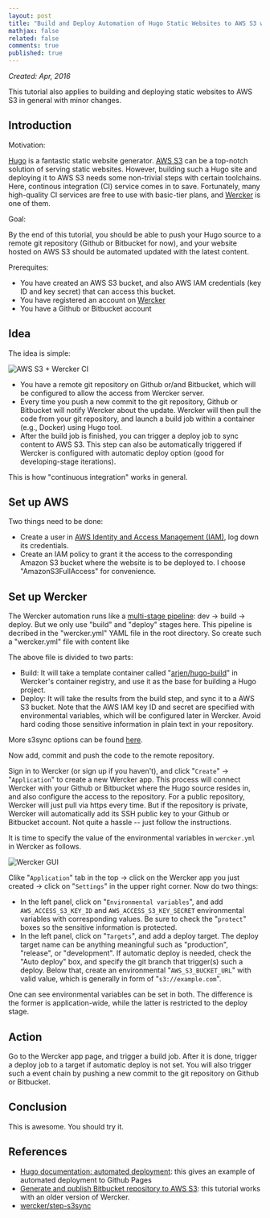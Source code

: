 ```yaml
---
layout: post
title: "Build and Deploy Automation of Hugo Static Websites to AWS S3 with Wercker CI Service"
mathjax: false
related: false
comments: true
published: true
---
```



_Created: Apr, 2016_


This tutorial also applies to building and deploying static websites to AWS S3 in general with minor changes. 


## Introduction

Motivation: 

[Hugo](http://gohugo.io/) is a fantastic static website generator. [AWS S3](https://aws.amazon.com/s3/) can be a top-notch solution of serving static websites. However, building such a Hugo site and deploying it to AWS S3 needs some non-trivial steps with certain toolchains. Here, continous integration (CI) service comes in to save. Fortunately, many high-quality CI services are free to use with basic-tier plans, and [Wercker](http://wercker.com/) is one of them. 

Goal: 

By the end of this tutorial, you should be able to push your Hugo source to a remote git repository (Github or Bitbucket for now), and your website hosted on AWS S3 should be automated updated with the latest content. 

Prerequites:

* You have created an AWS S3 bucket, and also AWS IAM credentials (key ID and key secret) that can access this bucket. 
* You have registered an account on [Wercker](http://wercker.com)
* You have a Github or Bitbucket account



## Idea

The idea is simple:

![AWS S3 + Wercker CI](http://i.imgur.com/bc792TO.png?1)

* You have a remote git repository on Github or/and Bitbucket, which will be configured to allow the access from Wercker server. 
* Every time you push a new commit to the git repository, Github or Bitbucket will notify Wercker about the update. Wercker will then pull the code from your git repository, and launch a build job within a container (e.g., Docker) using Hugo tool. 
* After the build job is finished, you can trigger a deploy job to sync content to AWS S3. This step can also be automatically triggered if Wercker is configured with automatic deploy option (good for developing-stage iterations).

This is how "continuous integration" works in general. 


## Set up AWS 

Two things need to be done: 

* Create a user in [AWS Identity and Access Management (IAM)](https://aws.amazon.com/iam/), log down its credentials. 
* Create an IAM policy to grant it the access to the corresponding Amazon S3 bucket where the website is to be deployed to. I choose "AmazonS3FullAccess" for convenience. 


## Set up Wercker


The Wercker automation runs like a [multi-stage pipeline](http://devcenter.wercker.com/learn/pipelines/available-pipelines.html): dev -> build -> deploy. But we only use "build" and "deploy" stages here. This pipeline is decribed in the "wercker.yml" YAML file in the root directory. So create such a "wercker.yml" file with content like 

<div>
<script src="https://gist.github.com/lijunhw/9c0dd64024e90baa9deaebd86be9e368.js?file=wercker.yml"></script>
</div>

The above file is divided to two parts: 

* Build: It will take a template container called "[arjen/hugo-build](https://app.wercker.com/#applications/54a7744c6b3ba8733de4dcde)" in Wercker's container registry, and use it as the base for building a Hugo project. 
* Deploy: It will take the results from the build step, and sync it to a AWS S3 bucket. Note that the AWS IAM key ID and secret are specified with environmental variables, which will be configured later in Wercker. Avoid hard coding those sensitive information in plain text in your repository. 

More s3sync options can be found [here](https://github.com/wercker/step-s3sync). 

Now add, commit and push the code to the remote repository. 

Sign in to Wercker (or sign up if you haven't), and click "`Create`" -> "`Application`" to create a new Wercker app. This process will connect Wercker with your Github or Bitbucket where the Hugo source resides in, and also configure the access to the repository. For a public repository, Wercker will just pull via https every time. But if the repository is private, Wercker will automatically add its SSH public key to your Github or Bitbucket account. Not quite a hassle -- just follow the instructions. 

It is time to specify the value of the environmental variables in `wercker.yml` in Wercker as follows.

![Wercker GUI](http://i.imgur.com/Ga46RIj.png?1)

Clike "`Application`" tab in the top -> click on the Wercker app you just created -> click on "`Settings`" in the upper right corner. Now do two things: 

* In the left panel, click on "`Environmental variables`", and add `AWS_ACCESS_S3_KEY_ID` and `AWS_ACCESS_S3_KEY_SECRET` environmental variables with corresponding values. Be sure to check the "`protect`" boxes so the sensitive information is protected. 
* In the left panel, click on "`Targets`", and add a deploy target. The deploy target name can be anything meaningful such as "production", "release", or "development". If automatic deploy is needed, check the "Auto deploy" box, and specify the git branch that trigger(s) such a deploy. Below that, create an environmental "`AWS_S3_BUCKET_URL`" with valid value, which is generally in form of "`s3://example.com`".

One can see environmental variables can be set in both. The difference is the former is application-wide, while the latter is restricted to the deploy stage. 



## Action

Go to the Wercker app page, and trigger a build job. After it is done, trigger a deploy job to a target if automatic deploy is not set. You will also trigger such a event chain by pushing a new commit to the git repository on Github or Bitbucket. 



## Conclusion

This is awesome. You should try it. 


## References

* [Hugo documentation: automated deployment](http://gohugo.io/tutorials/automated-deployments/): this gives an example of automated deployment to Github Pages
* [Generate and publish Bitbucket repository to AWS S3](http://manuelgruber.com/2014/jekyll-bitbucket-to-aws-s3/): this tutorial works with an older version of Wercker.
* [wercker/step-s3sync](https://github.com/wercker/step-s3sync)
